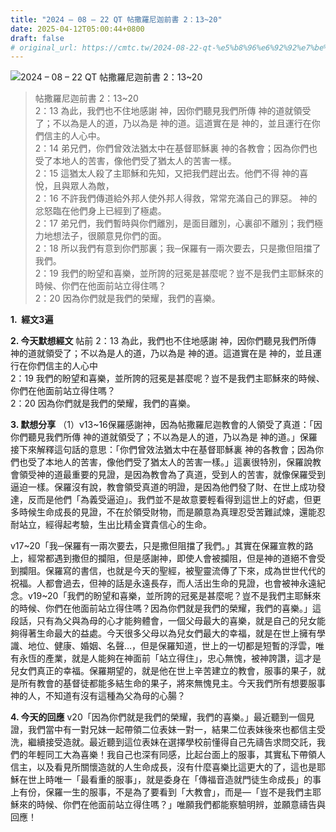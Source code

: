 ```yaml
---
title: "2024 – 08 – 22 QT 帖撒羅尼迦前書 2：13~20"
date: 2025-04-12T05:00:44+0800
draft: false
# original_url: https://cmtc.tw/2024-08-22-qt-%e5%b8%96%e6%92%92%e7%be%85%e5%b0%bc%e8%bf%a6%e5%89%8d%e6%9b%b8-2%ef%bc%9a1320
---
```


![2024 – 08 – 22 QT 帖撒羅尼迦前書 2：13\~20](/images/qt.jpg  "2024 – 08 – 22 QT 帖撒羅尼迦前書 2：13\~20")

> 帖撒羅尼迦前書 2：13\~20  
> 2：13 為此，我們也不住地感謝 神，因你們聽見我們所傳 神的道就領受了；不以為是人的道，乃以為是 神的道。這道實在是 神的，並且運行在你們信主的人心中。  
> 2：14 弟兄們，你們曾效法猶太中在基督耶穌裏 神的各教會；因為你們也受了本地人的苦害，像他們受了猶太人的苦害一樣。  
> 2：15 這猶太人殺了主耶穌和先知，又把我們趕出去。他們不得 神的喜悅，且與眾人為敵，  
> 2：16 不許我們傳道給外邦人使外邦人得救，常常充滿自己的罪惡。 神的忿怒臨在他們身上已經到了極處。  
> 2：17 弟兄們，我們暫時與你們離別，是面目離別，心裏卻不離別；我們極力地想法子，很願意見你們的面。  
> 2：18 所以我們有意到你們那裏；我─保羅有一兩次要去，只是撒但阻擋了我們。  
> 2：19 我們的盼望和喜樂，並所誇的冠冕是甚麼呢？豈不是我們主耶穌來的時候、你們在他面前站立得住嗎？  
> 2：20 因為你們就是我們的榮耀，我們的喜樂。

**1.  經文3遍**

**2. 今天默想經文**
帖前 2：13 為此，我們也不住地感謝 神，因你們聽見我們所傳 神的道就領受了；不以為是人的道，乃以為是 神的道。這道實在是 神的，並且運行在你們信主的人心中  
2：19 我們的盼望和喜樂，並所誇的冠冕是甚麼呢？豈不是我們主耶穌來的時候、你們在他面前站立得住嗎？  
2：20 因為你們就是我們的榮耀，我們的喜樂。

**3. 默想分享**
（1）v13\~16保羅感謝神，因為帖撒羅尼迦教會的人領受了真道：「因你們聽見我們所傳 神的道就領受了；不以為是人的道，乃以為是 神的道。」保羅接下來解釋這句話的意思：「你們曾效法猶太中在基督耶穌裏 神的各教會；因為你們也受了本地人的苦害，像他們受了猶太人的苦害一樣。」這裏很特別，保羅說教會領受神的道最重要的見證，是因為教會為了真道，受到人的苦害，就像保羅受到逼迫一樣。保羅沒有說，教會領受真道的明證，是因為他們發了財、在世上成功發達，反而是他們「為義受逼迫」。我們並不是故意要輕看得到這世上的好處，但更多時候生命成長的見證，不在於領受財物，而是願意為真理忍受苦難試煉，還能忍耐站立，經得起考驗，生出比精金寶貴信心的生命。

v17\~20「我─保羅有一兩次要去，只是撒但阻擋了我們。」其實在保羅宣教的路上，經常都遇到撒但的攔阻，但是感謝神，即使人會被攔阻，但是神的道絕不會受到攔阻。保羅寫的書信，也就是今天的聖經，被聖靈流傳了下來，成為世世代代的祝福。人都會過去，但神的話是永遠長存，而人活出生命的見證，也會被神永遠紀念。v19\~20「我們的盼望和喜樂，並所誇的冠冕是甚麼呢？豈不是我們主耶穌來的時候、你們在他面前站立得住嗎？因為你們就是我們的榮耀，我們的喜樂。」這段話，只有為父與為母的心才能夠體會，一個父母最大的喜樂，就是自己的兒女能夠得著生命最大的益處。今天很多父母以為兒女們最大的幸福，就是在世上擁有學識、地位、健康、婚姻、名聲…，但是保羅知道，世上的一切都是短暫的浮雲，唯有永恆的產業，就是人能夠在神面前「站立得住」，忠心無愧，被神誇讚，這才是兒女們真正的幸福。保羅期望的，就是他在世上辛苦建立的教會，服事的果子，就是所有教會的基督徒都能多結生命的果子，將來無愧見主。今天我們所有想要服事神的人，不知道有沒有這種為父為母的心腸？

**4. 今天的回應**
v20「因為你們就是我們的榮耀，我們的喜樂。」最近聽到一個見證，我們當中有一對兄妹一起帶領二位表妹一對一，結果二位表妹後來也都信主受洗，繼續接受造就。最近聽到這位表妹在選擇學校前懂得自己先禱告求問交託，我們的年輕同工大為喜樂！我自己也深有同感，比起台面上的服事，其實私下帶領人信主，以及看見所關懷造就的人生命成長，沒有什麼喜樂比這更大的了，這也是耶穌在世上時唯一「最看重的服事」，就是委身在「傳福音造就門徒生命成長」的事上有份，保羅一生的服事，不是為了要看到「大教會」，而是—「豈不是我們主耶穌來的時候、你們在他面前站立得住嗎？」唯願我們都能察驗明辨，並願意禱告與回應！
